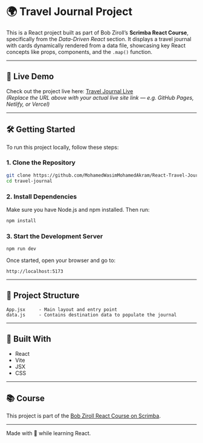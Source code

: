 # 🌍 Travel Journal Project

This is a React project built as part of Bob Ziroll’s **Scrimba React Course**, specifically from the _Data-Driven React_ section. It displays a travel journal with cards dynamically rendered from a data file, showcasing key React concepts like props, components, and the `.map()` function.

---

## 🚀 Live Demo

Check out the project live here: [Travel Journal Live](https://your-live-link.com)  
_(Replace the URL above with your actual live site link — e.g. GitHub Pages, Netlify, or Vercel)_

---

## 🛠 Getting Started

To run this project locally, follow these steps:

### 1. Clone the Repository

```bash
git clone https://github.com/MohamedWasimMohamedAkram/React-Travel-Journal.git
cd travel-journal
```

### 2. Install Dependencies

Make sure you have Node.js and npm installed. Then run:

```bash
npm install
```

### 3. Start the Development Server

```bash
npm run dev
```

Once started, open your browser and go to:

```
http://localhost:5173
```

---

## 📁 Project Structure

```
App.jsx     - Main layout and entry point
data.js     - Contains destination data to populate the journal
```

---

## 🧰 Built With

- React
- Vite
- JSX
- CSS

---

## 📚 Course

This project is part of the [Bob Ziroll React Course on Scrimba](https://scrimba.com/learn/learnreact).

---

Made with 💙 while learning React.
